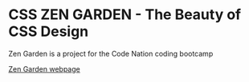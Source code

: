 # CSS ZEN GARDEN - The Beauty of CSS Design

Zen Garden is a project for the Code Nation coding bootcamp

[Zen Garden webpage](https://fernandaricciardi.github.io/zen-garden/)
